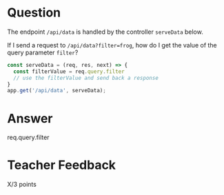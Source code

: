 # Question

The endpoint `/api/data` is handled by the controller `serveData` below.

If I send a request to `/api/data?filter=frog`, how do I get the value of the query parameter `filter`?

```js
const serveData = (req, res, next) => {
  const filterValue = req.query.filter
  // use the filterValue and send back a response
}
app.get('/api/data', serveData);
```

# Answer

req.query.filter 

# Teacher Feedback

X/3 points